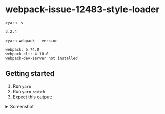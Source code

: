 # webpack-issue-12483-style-loader

```
>yarn -v

3.2.4
```

```
>yarn webpack --version

webpack: 5.74.0    
webpack-cli: 4.10.0
webpack-dev-server not installed
```

## Getting started

1. Run `yarn`
2. Run `yarn watch`
3. Expect this output:

<details>
  <summary>Screenshot</summary>

  ![Screenshot](https://user-images.githubusercontent.com/17342159/199606364-1273e6d9-5631-469b-b9b5-2be8aa7e6a71.png)

</details>
